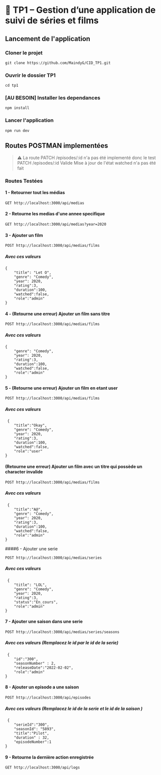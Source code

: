 # 📝 TP1 – Gestion d’une application de suivi de séries et films

## Lancement de l'application 

### Cloner le projet 
```
git clone https://github.com/MaindyG/CID_TP1.git
```

### Ouvrir le dossier TP1
```
cd tp1
```

### [AU BESOIN] Installer les dependances
```
npm install
```

### Lancer l'application 
```
npm run dev
```


## Routes POSTMAN implementées
> ⚠️ La route PATCH /episodes/:id n'a pas été implementé donc le test PATCH /episodes/:id Valide Mise à jour de l'état watched n'a pas été fait  

### Routes Testées

#### 1 - Retourner tout les médias
```
GET http://localhost:3000/api/medias
```

#### 2 - Retourne les medias d'une annee specifique
```
GET http://localhost:3000/api/medias?year=2020
```

#### 3 - Ajouter un film 
```
POST http://localhost:3000/api/medias/films
```
##### Avec ces valeurs
```
{
    "title": "Let O",
    "genre": "Comedy",
    "year": 2020,
    "rating":3,
    "duration":100,
    "watched":false,
    "role":"admin"
}
```

#### 4 - (Retourne une erreur) Ajouter un film sans titre 
```
POST http://localhost:3000/api/medias/films
```
##### Avec ces valeurs
```
{
    "genre": "Comedy",
    "year": 2020,
    "rating":3,
    "duration":100,
    "watched":false,
    "role":"admin"
}
```

#### 5 - (Retourne une erreur) Ajouter un film en etant user 
```
POST http://localhost:3000/api/medias/films
```
##### Avec ces valeurs
```
 {
    "title":"Okay",
    "genre": "Comedy",
    "year": 2020,
    "rating":3,
    "duration":100,
    "watched":false,
    "role":"user"
}
```

#### (Retourne une erreur) Ajouter un film avec un titre qui possède un character invalide
```
POST http://localhost:3000/api/medias/films
```
##### Avec ces valeurs
```
 {
    "title":"A@",
    "genre": "Comedy",
    "year": 2020,
    "rating":3,
    "duration":100,
    "watched":false,
    "role":"admin"
}
```

####6 -  Ajouter une serie 
```
POST http://localhost:3000/api/medias/series
```
##### Avec ces valeurs
```
 {
    "title": "LOL",
    "genre": "Comedy",
    "year": 2020,
    "rating":3,
    "status":"En_cours",
    "role":"admin"
}
```

#### 7 - Ajouter une saison dans une serie
```
POST http://localhost:3000/api/medias/series/seasons 
```
##### Avec ces valeurs (Remplacez le id par le id de la serie)
```
 {
    "id":"300", 
    "seasonNumber" : 2,
    "releaseDate":"2022-02-02",
    "role":"admin"
}
```

#### 8 - Ajouter un episode a une saison
```
POST http://localhost:3000/api/episodes
```
##### Avec ces valeurs (Remplacez le id de la serie et le id de la saison )
```
 {
    "serieId":"300", 
    "seasonId": "5893",
    "title":"Pilot",
    "duration" : 32,
    "episodeNumber":1
}
```

#### 9 - Retourne la dernière action enregistrée
```
GET http://localhost:3000/api/logs
```

